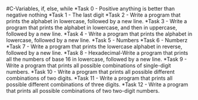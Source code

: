 #C-Variables, if, else, while
*Task 0 - Positive anything is better than negative nothing
*Task 1 - The last digit
*Task 2 - Write a program that prints the alphabet in lowercase, followed by a new line.
*Task 3 - Write a program that prints the alphabet in lowercase, and then in uppercase, followed by a new line.
*Task 4 - Write a program that prints the alphabet in lowercase, followed by a new line.
*Task 5 - Numbers
*Task 6 - Numberz
*Task 7 - Write a program that prints the lowercase alphabet in reverse, followed by a new line.
*Task 8 - Hexadecimal-Write a program that prints all the numbers of base 16 in lowercase, followed by a new line.
*Task 9 - Write a program that prints all possible combinations of single-digit numbers.
*Task 10 - Write a program that prints all possible different combinations of two digits.
*Task 11 - Write a program that prints all possible different combinations of three digits.
*Task 12 - Write a program that prints all possible combinations of two two-digit numbers.
